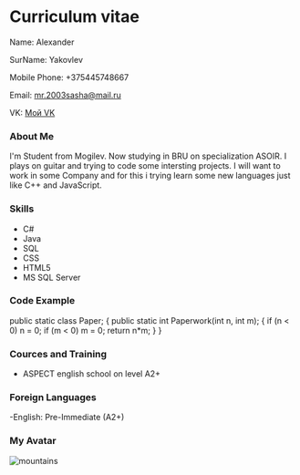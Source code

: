 # Сurriculum vitae
Name: Alexander

SurName: Yakovlev

Mobile Phone: +375445748667

Email: mr.2003sasha@mail.ru

VK: 
[Мой VK](https://vk.com/sashayakovlev2017)

### About Me
I'm Student from Mogilev. Now studying in BRU on specialization ASOIR. I plays on guitar and trying to code some intersting projects. I will want to work in some Company and for this i trying learn some new languages just like C++ and JavaScript.

### Skills
- C#
- Java
- SQL
- CSS
- HTML5
- MS SQL Server

### Code Example
  public static class Paper;
  {
    public static int Paperwork(int n, int m);
    {
      if (n < 0) n = 0;
      if (m < 0) m = 0;
      return n*m;
    }
  }

### Cources and Training
- ASPECT english school on level A2+

### Foreign Languages
-English: Pre-Immediate (A2+)

### My Avatar
![mountains](https://pbs.twimg.com/media/EyE_F5WWgAAAH0j.jpg)
